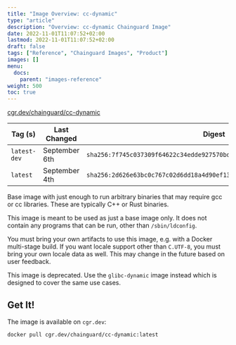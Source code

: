 ```yaml
---
title: "Image Overview: cc-dynamic"
type: "article"
description: "Overview: cc-dynamic Chainguard Image"
date: 2022-11-01T11:07:52+02:00
lastmod: 2022-11-01T11:07:52+02:00
draft: false
tags: ["Reference", "Chainguard Images", "Product"]
images: []
menu:
  docs:
    parent: "images-reference"
weight: 500
toc: true
---
```


[cgr.dev/chainguard/cc-dynamic](https://github.com/chainguard-images/images/tree/main/images/cc-dynamic)

| Tag (s)       | Last Changed  | Digest                                                                    |
|---------------|---------------|---------------------------------------------------------------------------|
|  `latest-dev` | September 6th | `sha256:7f745c037309f64622c34edde927570bd6af4ddc286704fe5414d2803842ef0e` |
|  `latest`     | September 4th | `sha256:2d626e63bc0c767c02d6dd18a4d90ef13e10841e12d752e0307626cfe7e7c439` |



Base image with just enough to run arbitrary binaries that may require gcc or cc libraries.
These are typically C++ or Rust binaries.

This image is meant to be used as just a base image only. It does not contain any programs that can be run, other than `/sbin/ldconfig`.

You must bring your own artifacts to use this image, e.g. with a Docker multi-stage build. If you want locale support other than `C.UTF-8`, you must bring your own locale data as well. This may change in the future based on user feedback.

This image is deprecated.  Use the `glibc-dynamic` image instead which is designed to cover the same use cases.

## Get It!

The image is available on `cgr.dev`:

```
docker pull cgr.dev/chainguard/cc-dynamic:latest
```

